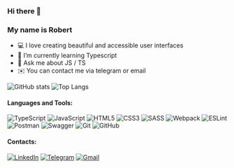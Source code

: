 ### Hi there 👋

### My name is Robert

- 💻 I love creating beautiful and accessible user interfaces
- 🌱 I’m currently learning Typescript
- 💬 Ask me about JS / TS
- ✉️ You can contact me via telegram or email

![GitHub stats](https://github-readme-stats.vercel.app/api?username=Prizzz&hide=issues,contribs)
![Top Langs](https://github-readme-stats.vercel.app/api/top-langs/?username=Prizzz&layout=compact)

#### Languages and Tools:

![TypeScript](https://img.shields.io/badge/typescript-%23007ACC.svg?style=for-the-badge&logo=typescript&logoColor=white)
![JavaScript](https://img.shields.io/badge/javascript-%23323330.svg?style=for-the-badge&logo=javascript&logoColor=%23F7DF1E)
![HTML5](https://img.shields.io/badge/html5-%23E34F26.svg?style=for-the-badge&logo=html5&logoColor=white)
![CSS3](https://img.shields.io/badge/css3-%231572B6.svg?style=for-the-badge&logo=css3&logoColor=white)
![SASS](https://img.shields.io/badge/SASS-hotpink.svg?style=for-the-badge&logo=SASS&logoColor=white)
![Webpack](https://img.shields.io/badge/webpack-%238DD6F9.svg?style=for-the-badge&logo=webpack&logoColor=black)
![ESLint](https://img.shields.io/badge/ESLint-4B3263?style=for-the-badge&logo=eslint&logoColor=white)
![Postman](https://img.shields.io/badge/Postman-FF6C37?style=for-the-badge&logo=postman&logoColor=white)
![Swagger](https://img.shields.io/badge/-Swagger-%23Clojure?style=for-the-badge&logo=swagger&logoColor=white)
![Git](https://img.shields.io/badge/git-%23F05033.svg?style=for-the-badge&logo=git&logoColor=white)
![GitHub](https://img.shields.io/badge/github-%23121011.svg?style=for-the-badge&logo=github&logoColor=white)

#### Contacts:

[![LinkedIn](https://img.shields.io/badge/linkedin-%230077B5.svg?style=for-the-badge&logo=linkedin&logoColor=white)](https://www.linkedin.com/in/kolesnichenko-dmitry/)
[![Telegram](https://img.shields.io/badge/Telegram-2CA5E0?style=for-the-badge&logo=telegram&logoColor=white)](https://t.me/rob_b0b)
[![Gmail](https://img.shields.io/badge/Gmail-D14836?style=for-the-badge&logo=gmail&logoColor=white)](mailto:robbob243248@gmail.com)


<!---
Prizzz/Prizzz is a ✨ special ✨ repository because its `README.md` (this file) appears on your GitHub profile.
You can click the Preview link to take a look at your changes.
--->
